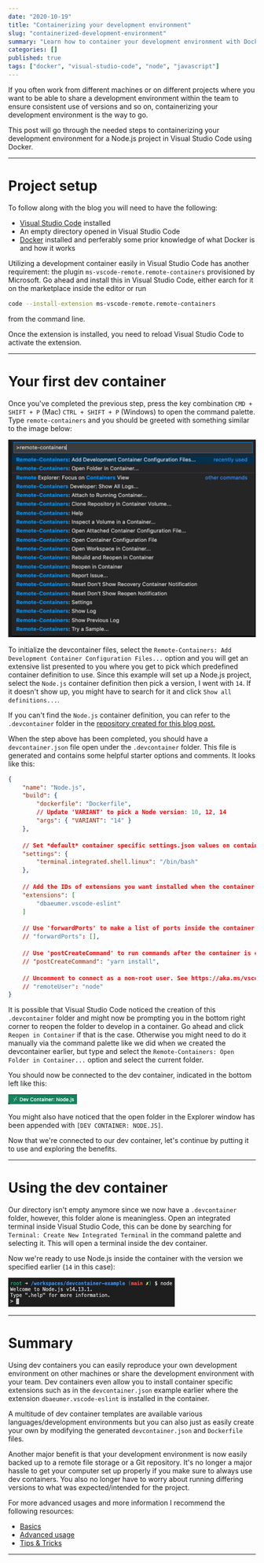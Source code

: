 ```yaml
---
date: "2020-10-19"
title: "Containerizing your development environment"
slug: "containerized-development-environment"
summary: "Learn how to container your development environment with Docker and Visual Studio Code."
categories: []
published: true
tags: ["docker", "visual-studio-code", "node", "javascript"]
---
```


If you often work from different machines or on different projects where you want to be able to share a development environment within the team to ensure consistent use of versions and so on, containerizing your development environment is the way to go.

This post will go through the needed steps to containerizing your development environment for a Node.js project in Visual Studio Code using Docker.

---

# Project setup

To follow along with the blog you will need to have the following:

- [Visual Studio Code](https://code.visualstudio.com/download) installed
- An empty directory opened in Visual Studio Code
- [Docker](https://docs.docker.com/get-docker/) installed and perferably some prior knowledge of what Docker is and how it works

Utilizing a development container easily in Visual Studio Code has another requirement: the plugin `ms-vscode-remote.remote-containers` provisioned by Microsoft. Go ahead and install this in Visual Studio Code, either earch for it on the marketplace inside the editor or run 
```bash
code --install-extension ms-vscode-remote.remote-containers
``` 
from the command line.

Once the extension is installed, you need to reload Visual Studio Code to activate the extension.

---

# Your first dev container

Once you've completed the previous step, press the key combination `CMD + SHIFT + P` (Mac) `CTRL + SHIFT + P` (Windows) to open the command palette. Type `remote-containers` and you should be greeted with something similar to the image below:

![Command palette with remote containers search results](./images/vscode/command_palette_remote_containers.png)

To initialize the devcontainer files, select the `Remote-Containers: Add Development Container Configuration Files...` option and you will get an extensive list presented to you where you get to pick which predefined container definition to use. Since this example will set up a Node.js project, select the `Node.js` container definition then pick a version, I went with `14`. If it doesn't show up, you might have to search for it and click `Show all definitions...`.

If you can't find the `Node.js` container definition, you can refer to the `.devcontainer` folder in the [repository created for this blog post.](https://github.com/simon-nystrom/devcontainer-example)

When the step above has been completed, you should have a `devcontainer.json` file open under the `.devcontainer` folder. This file is generated and contains some helpful starter options and comments. It looks like this:

```json
{
	"name": "Node.js",
	"build": {
		"dockerfile": "Dockerfile",
		// Update 'VARIANT' to pick a Node version: 10, 12, 14
		"args": { "VARIANT": "14" }
	},

	// Set *default* container specific settings.json values on container create.
	"settings": { 
		"terminal.integrated.shell.linux": "/bin/bash"
	},

	// Add the IDs of extensions you want installed when the container is created.
	"extensions": [
		"dbaeumer.vscode-eslint"
	]

	// Use 'forwardPorts' to make a list of ports inside the container available locally.
	// "forwardPorts": [],

	// Use 'postCreateCommand' to run commands after the container is created.
	// "postCreateCommand": "yarn install",

	// Uncomment to connect as a non-root user. See https://aka.ms/vscode-remote/containers/non-root.
	// "remoteUser": "node"
}
```

It is possible that Visual Studio Code noticed the creation of this `.devcontainer` folder and might now be prompting you in the bottom right corner to reopen the folder to develop in a container. Go ahead and click `Reopen in Container` if that is the case. Otherwise you might need to do it manually via the command palette like we did when we created the devcontainer earlier, but type and select the `Remote-Containers: Open Folder in Container...` option and select the current folder.

You should now be connected to the dev container, indicated in the bottom left like this:

![Dev container indicator](./images/vscode/dev_container.png)

You might also have noticed that the open folder in the Explorer window has been appended with `[DEV CONTAINER: NODE.JS]`.

Now that we're connected to our dev container, let's continue by putting it to use and exploring the benefits.

---

# Using the dev container

Our directory isn't empty anymore since we now have a `.devcontainer` folder, however, this folder alone is meaningless. Open an integrated terminal inside Visual Studio Code, this can be done by searching for `Terminal: Create New Integrated Terminal` in the command palette and selecting it. This will open a terminal inside the dev container.

Now we're ready to use Node.js inside the container with the version we specified earlier (`14` in this case):

![Node running inside the dev container](./images/vscode/node_dev_container.png)

---

# Summary

Using dev containers you can easily reproduce your own development environment on other machines or share the development environment with your team. Dev containers even allow you to install container specific extensions such as in the `devcontainer.json` example earlier where the extension `dbaeumer.vscode-eslint` is installed in the container.

A multitude of dev container templates are available various languages/development environments but you can also just as easily create your own by modifying the generated `devcontainer.json` and `Dockerfile` files.

Another major benefit is that your development environment is now easily backed up to a remote file storage or a Git repository. It's no longer a major hassle to get your computer set up properly if you make sure to always use dev containers. You also no longer have to worry about running differing versions to what was expected/intended for the project.

For more advanced usages and more information I recommend the following resources:
- [Basics](https://code.visualstudio.com/docs/remote/containers)
- [Advanced usage](https://code.visualstudio.com/docs/remote/containers-advanced)
- [Tips & Tricks](https://code.visualstudio.com/docs/remote/troubleshooting#_containers-tips)

---